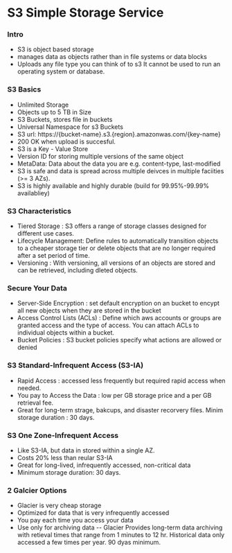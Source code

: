 # S3 Simple Storage Service

### Intro
* S3 is object based storage
* manages data as objects rather than in file systems or data blocks
* Uploads any file type you can think of to s3
It cannot be used to run an operating system or database.

### S3 Basics
* Unlimited Storage
* Objects up to 5 TB in Size
* S3 Buckets, stores file in buckets 
* Universal Namespace for s3 Buckets
* S3 url: https://{bucket-name}.s3.{region}.amazonwas.com/{key-name}
* 200 OK when upload is succesful.
* S3 is a Key - Value Store
* Version ID for storing multiple versions of the same object
* MetaData: Data about the data you are e.g. content-type, last-modified
* S3 is safe and data is spread across multiple deivces in multiple faciities (>= 3 AZs).
* S3 is highly available and highly durable (build for 99.95%-99.99% availabliey)

### S3 Characteristics
* Tiered Storage : S3 offers a range of storage classes designed for different use cases.
* Lifecycle Management: Define rules to automatically transition objects to a cheaper storage tier or delete objects that are no longer required after a set period of time.
* Versioning : With versioning, all versions of an objects are stored and can be retrieved, including dleted objects.

### Secure Your Data
* Server-Side Encryption : set default encryption on an bucket to encypt all new objects when they are stored in the bucket
* Access Control Lists (ACLs) : Define which aws accounts or groups are granted access and the type of access. You can attach ACLs to individual objects within a bucket.
* Bucket Policies : S3 bucket policies specify what actions are allowed or denied 


### S3 Standard-Infrequent Access (S3-IA)
* Rapid Access : accessed less frequently but required rapid access when needed.
* You pay to Access the Data : low per GB storage price and a per GB retrieval fee.
* Great for long-term strage, bakcups, and disaster recorvery files. Minim storage duration : 30 days.

### S3 One Zone-Infrequent Access 
* Like S3-IA, but data in stored within a single AZ.
* Costs 20% less than reular S3-IA
* Great for long-lived, infrequently accessed, non-critical data
* Minimum storage duration: 30 days.

### 2 Galcier Options
* Glacier is very cheap storage
* Optimized for data that is very infrequently accessed
* You pay each time you access your data
* Use only for archiving data
-- Glacier
Provides long-term data archiving with retieval times that range from 1 minutes to 12 hr. Historical data only accessed a few times per year. 90 dyas minimum.
